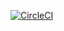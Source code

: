 [![CircleCI](https://circleci.com/gh/surirohit/planning-exercises.svg?style=svg)](https://circleci.com/gh/surirohit/planning-exercises)
